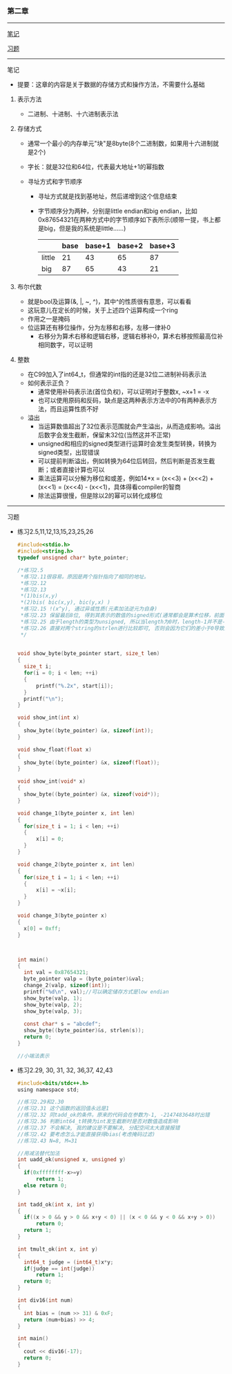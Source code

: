 ### 第二章

---

[笔记](#笔记)

[习题](#习题)

---

笔记

- 提要：这章的内容是关于数据的存储方式和操作方法，不需要什么基础

1. 表示方法

   - 二进制、十进制、十六进制表示法

2. 存储方式

   - 通常一个最小的内存单元"块"是8byte(8个二进制数，如果用十六进制就是2个)

   - 字长：就是32位和64位，代表最大地址+1的幂指数

   - 寻址方式和字节顺序

     - 寻址方式就是找到基地址，然后递增到这个信息结束

     - 字节顺序分为两种，分别是little endian和big endian，比如0x87654321在两种方式中的字节顺序如下表所示(顺带一提，书上都是big，但是我的系统是little......)

       |        | base | base+1 | base+2 | base+3 |
       | ------ | ---- | ------ | ------ | ------ |
       | little | 21   | 43     | 65     | 87     |
       | big    | 87   | 65     | 43     | 21     |

3. 布尔代数

   - 就是bool及运算(&, |, ~, \^)，其中^的性质很有意思，可以看看
   - 这玩意儿在定长的时候，关于上述四个运算构成一个ring
   - 作用之一是掩码
   - 位运算还有移位操作，分为左移和右移，左移一律补0
     - 右移分为算术右移和逻辑右移，逻辑右移补0，算术右移按照最高位补相同数字，可以证明
   
4. 整数

   - 在C99加入了int64_t，但通常的int指的还是32位二进制补码表示法
   - 如何表示正负？
     - 通常使用补码表示法(首位负权)，可以证明对于整数x, ~x+1 = -x
     - 也可以使用原码和反码，缺点是这两种表示方法中的0有两种表示方法，而且运算性质不好
   - 溢出
     - 当运算数值超出了32位表示范围就会产生溢出，从而造成影响。溢出后数字会发生截断，保留末32位(当然这并不正常)
     - unsigned和相应的signed类型进行运算时会发生类型转换，转换为signed类型，出现错误
     - 可以提前判断溢出，例如转换为64位后转回，然后判断是否发生截断；或者直接计算也可以
     - 乘法运算可以分解为移位和或差，例如14\*x = (x<<3) + (x<<2) + (x<<1) = (x<<4) - (x<<1)，具体得看compiler的智商
     - 除法运算很慢，但是除以2的幂可以转化成移位

---

习<span id = "习题">题</span>

- 练习2.5,11,12,13,15,23,25,26

  ```c
  #include<stdio.h>
  #include<string.h>
  typedef unsigned char* byte_pointer;
  
  /*练习2.5
   *练习2.11很容易。原因是两个指针指向了相同的地址。 
   *练习2.12 
   *练习2.13
   *(1)bis(x,y)
   *(2)bis( bic(x,y), bic(y,x) )
   *练习2.15 !(x^y), 通过异或性质(元素加法逆元为自身)
   *练习2.23 保留最后8位, 得到其表示的数值的signed形式(通常都会是算术位移，前面有练习证明了算术位移不会改变signed类型的数值) 
   *练习2.25 由于length的类型为unsigned, 所以当length为0时，length-1并不是-1, 会访问a为基地址的之后的所有内存
   *练习2.26 直接对两个string的strlen进行比较即可, 否则会因为它们的差小于0导致溢出 
   */
  	 
  
  void show_byte(byte_pointer start, size_t len)
  {
  	size_t i;
  	for(i = 0; i < len; ++i)
  	{
  		printf("%.2x", start[i]);
  	}
  	printf("\n");
  }
  
  void show_int(int x)
  {
  	show_byte((byte_pointer) &x, sizeof(int));
  }
  
  void show_float(float x)
  {
  	show_byte((byte_pointer) &x, sizeof(float));
  }
  
  void show_int(void* x)
  {
  	show_byte((byte_pointer) &x, sizeof(void*));
  }
  
  void change_1(byte_pointer x, int len)
  {
  	for(size_t i = 1; i < len; ++i)
  	{
  		x[i] = 0;
  	}
  }
  
  void change_2(byte_pointer x, int len)
  {
  	for(size_t i = 1; i < len; ++i)
  	{
  		x[i] = ~x[i];
  	}
  }
  
  void change_3(byte_pointer x)
  {
  	x[0] = 0xff;
  }
  
  
  
  int main()
  {
  	int val = 0x87654321;
  	byte_pointer valp = (byte_pointer)&val;
  	change_2(valp, sizeof(int));
  	printf("%d\n", val);//可以确定储存方式是low endian 
  	show_byte(valp, 1);
  	show_byte(valp, 2);
  	show_byte(valp, 3);
  	
  	const char* s = "abcdef";
  	show_byte((byte_pointer)&s, strlen(s));
  	return 0;
  }
  
  //小端法表示 
  ```

- 练习2.29, 30, 31, 32, 36,37, 42,43

  ```C
  #include<bits/stdc++.h>
  using namespace std;
  
  //练习2.29和2.30
  //练习2.31 这个函数的返回值永远是1
  //练习2.32 同tadd_ok的条件。原来的代码会在参数为-1, -2147483648时出错 
  //练习2.36 判断int64_t转换为int发生截断时是否对数值造成影响 
  //练习2.37 不会解决, 我的建议是不要解决, 分配空间太大直接报错 
  //练习2.42 要考虑怎么才能直接获得bias(考虑掩码过滤) 
  //练习2.43 N=8, M=31 
  
  //用减法替代加法 
  int uadd_ok(unsigned x, unsigned y)
  {
  	if(0xffffffff-x>=y)
  		return 1;
  	else return 0;
  }
  
  int tadd_ok(int x, int y)
  {
  	if((x > 0 && y > 0 && x+y < 0) || (x < 0 && y < 0 && x+y > 0))
  		return 0;
  	return 1;
  }
  
  int tmult_ok(int x, int y)
  {
  	int64_t judge = (int64_t)x*y;
  	if(judge == int(judge))
  		return 1; 
  	return 0;
  }
  
  int div16(int num)
  {
  	int bias = (num >> 31) & 0xF;
  	return (num+bias) >> 4;
  }
  
  int main()
  {
  	cout << div16(-17);
  	return 0;
  }
  ```

  